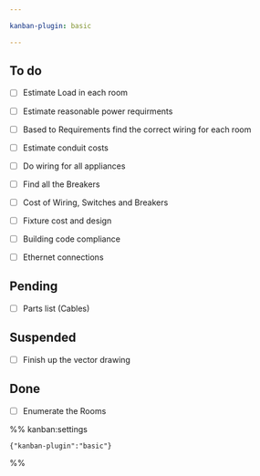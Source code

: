 ```yaml
---

kanban-plugin: basic

---
```


## To do

- [ ] Estimate Load in each room
- [ ] Estimate reasonable power requirments
- [ ] Based to Requirements find the correct wiring for each room
- [ ] Estimate conduit costs
- [ ] Do wiring for all appliances
- [ ] Find all the Breakers
- [ ] Cost of Wiring, Switches and Breakers
- [ ] Fixture cost and design
- [ ] Building code compliance
- [ ] Ethernet connections


## Pending

- [ ] Parts list (Cables)


## Suspended

- [ ] Finish up the vector drawing


## Done

- [ ] Enumerate the Rooms




%% kanban:settings
```
{"kanban-plugin":"basic"}
```
%%